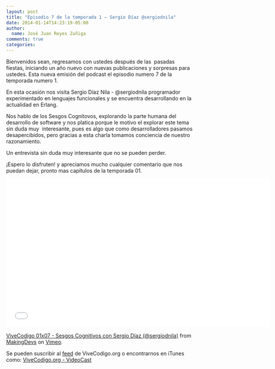 ```yaml
---
layout: post
title: "Episodio 7 de la temporada 1 – Sergio Díaz @sergiodnila"
date: 2014-01-14T14:23:19-05:00
author:
  name: José Juan Reyes Zuñiga
comments: true
categories: 
---
```


Bienvenidos sean, regresamos con ustedes después de las  pasadas fiestas, iniciando un año nuevo con nuevas publicaciones y sorpresas para ustedes. Esta nueva emisión del podcast el episodio numero 7 de la temporada numero 1.

En esta ocasión nos visita Sergio Díaz Nila - @sergiodnila programador experimentado en lenguajes funcionales y se encuentra desarrollando en la actualidad en Erlang.

Nos hablo de los Sesgos Cognitovos, explorando la parte humana del desarrollo de software y nos platica porque le motivo el explorar este tema sin duda muy  interesante, pues es algo que como desarrolladores pasamos desapercibidos, pero gracias a esta charla tomamos conciencia de nuestro razonamiento.

Un entrevista sin duda muy interesante que no se pueden perder.
<!--more-->
¡Espero lo disfruten! y apreciamos mucho cualquier comentario que nos puedan dejar, pronto mas capítulos de la temporada 01.

<iframe src="//player.vimeo.com/video/84082319" height="400" width="712" allowfullscreen="" frameborder="0"></iframe>

<a href="http://vimeo.com/84082319">ViveCodigo 01x07 - Sesgos Cognitivos con Sergio Díaz (@sergiodnila)</a> from <a href="http://vimeo.com/makingdevs">MakingDevs</a> on <a href="https://vimeo.com">Vimeo</a>.

Se pueden suscribir al <a href="http://vivecodigo.org/blog/index.xml">feed</a> de ViveCodigo.org o encontrarnos en iTunes como: <a href="https://itunes.apple.com/ca/podcast/vivecodigo.org-videocast/id685052596">ViveCodigo.org - VideoCast</a>
